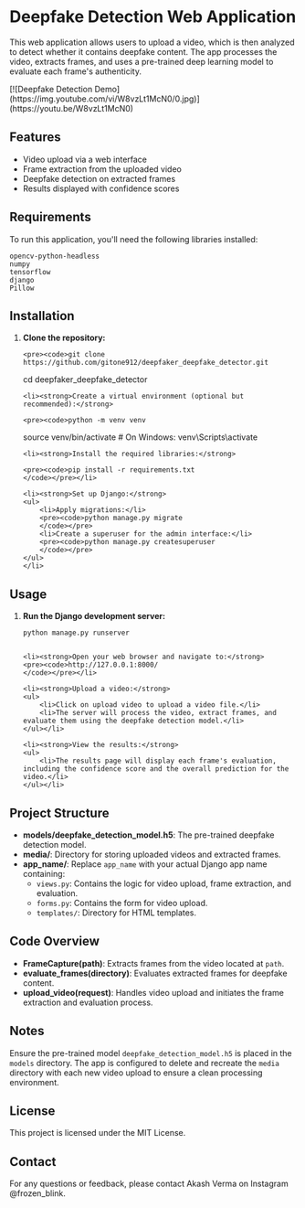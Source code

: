 <!DOCTYPE html>
<html lang="en">
<head>
    <meta charset="UTF-8">
    <meta name="viewport" content="width=device-width, initial-scale=1.0">
    <title>Deepfake Detection Web Application</title>
</head>
<body>

<h1>Deepfake Detection Web Application</h1>

<p>This web application allows users to upload a video, which is then analyzed to detect whether it contains deepfake content. The app processes the video, extracts frames, and uses a pre-trained deep learning model to evaluate each frame's authenticity.</p>
[![Deepfake Detection Demo](https://img.youtube.com/vi/W8vzLt1McN0/0.jpg)](https://youtu.be/W8vzLt1McN0)


<h2>Features</h2>
<ul>
    <li>Video upload via a web interface</li>
    <li>Frame extraction from the uploaded video</li>
    <li>Deepfake detection on extracted frames</li>
    <li>Results displayed with confidence scores</li>
</ul>

<h2>Requirements</h2>
<p>To run this application, you'll need the following libraries installed:</p>

<pre><code>opencv-python-headless
numpy
tensorflow
django
Pillow
</code></pre>

<h2>Installation</h2>

<ol>
    <li><strong>Clone the repository:</strong>

    <pre><code>git clone https://github.com/gitone912/deepfaker_deepfake_detector.git
cd deepfaker_deepfake_detector
    </code></pre></li>

    <li><strong>Create a virtual environment (optional but recommended):</strong>

    <pre><code>python -m venv venv
source venv/bin/activate   # On Windows: venv\Scripts\activate
    </code></pre></li>

    <li><strong>Install the required libraries:</strong>

    <pre><code>pip install -r requirements.txt
    </code></pre></li>

    <li><strong>Set up Django:</strong>
    <ul>
        <li>Apply migrations:</li>
        <pre><code>python manage.py migrate
        </code></pre>
        <li>Create a superuser for the admin interface:</li>
        <pre><code>python manage.py createsuperuser
        </code></pre>
    </ul>
    </li>
</ol>

<h2>Usage</h2>

<ol>
    <li><strong>Run the Django development server:</strong>
    <pre><code>python manage.py runserver
    </code></pre></li>

    <li><strong>Open your web browser and navigate to:</strong>
    <pre><code>http://127.0.0.1:8000/
    </code></pre></li>

    <li><strong>Upload a video:</strong>
    <ul>
        <li>Click on upload video to upload a video file.</li>
        <li>The server will process the video, extract frames, and evaluate them using the deepfake detection model.</li>
    </ul></li>

    <li><strong>View the results:</strong>
    <ul>
        <li>The results page will display each frame's evaluation, including the confidence score and the overall prediction for the video.</li>
    </ul></li>
</ol>

<h2>Project Structure</h2>

<ul>
    <li><strong>models/deepfake_detection_model.h5</strong>: The pre-trained deepfake detection model.</li>
    <li><strong>media/</strong>: Directory for storing uploaded videos and extracted frames.</li>
    <li><strong>app_name/</strong>: Replace <code>app_name</code> with your actual Django app name containing:
        <ul>
            <li><code>views.py</code>: Contains the logic for video upload, frame extraction, and evaluation.</li>
            <li><code>forms.py</code>: Contains the form for video upload.</li>
            <li><code>templates/</code>: Directory for HTML templates.</li>
        </ul>
    </li>
</ul>

<h2>Code Overview</h2>
<ul>
    <li><strong>FrameCapture(path)</strong>: Extracts frames from the video located at <code>path</code>.</li>
    <li><strong>evaluate_frames(directory)</strong>: Evaluates extracted frames for deepfake content.</li>
    <li><strong>upload_video(request)</strong>: Handles video upload and initiates the frame extraction and evaluation process.</li>
</ul>

<h2>Notes</h2>
<p>Ensure the pre-trained model <code>deepfake_detection_model.h5</code> is placed in the <code>models</code> directory. The app is configured to delete and recreate the <code>media</code> directory with each new video upload to ensure a clean processing environment.</p>

<h2>License</h2>
<p>This project is licensed under the MIT License.</p>

<h2>Contact</h2>
<p>For any questions or feedback, please contact Akash Verma on Instagram @frozen_blink.</p>

</body>
</html>
